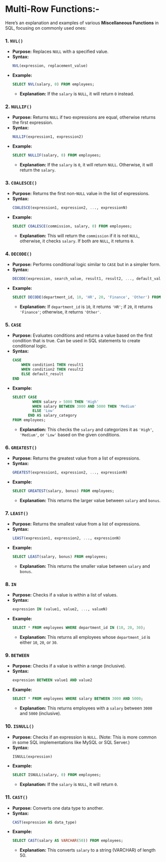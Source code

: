 

# **Multi-Row Functions:-**
Here’s an explanation and examples of various **Miscellaneous Functions** in SQL, focusing on commonly used ones:

### 1. **`NVL()`**
   - **Purpose:** Replaces `NULL` with a specified value.
   - **Syntax:**
     ```sql
     NVL(expression, replacement_value)
     ```
   - **Example:**
     ```sql
     SELECT NVL(salary, 0) FROM employees;
     ```
     - **Explanation:** If the `salary` is `NULL`, it will return `0` instead.

### 2. **`NULLIF()`**
   - **Purpose:** Returns `NULL` if two expressions are equal, otherwise returns the first expression.
   - **Syntax:**
     ```sql
     NULLIF(expression1, expression2)
     ```
   - **Example:**
     ```sql
     SELECT NULLIF(salary, 0) FROM employees;
     ```
     - **Explanation:** If the `salary` is `0`, it will return `NULL`. Otherwise, it will return the `salary`.

### 3. **`COALESCE()`**
   - **Purpose:** Returns the first non-`NULL` value in the list of expressions.
   - **Syntax:**
     ```sql
     COALESCE(expression1, expression2, ..., expressionN)
     ```
   - **Example:**
     ```sql
     SELECT COALESCE(commission, salary, 0) FROM employees;
     ```
     - **Explanation:** This will return the `commission` if it is not `NULL`, otherwise, it checks `salary`. If both are `NULL`, it returns `0`.

### 4. **`DECODE()`**
   - **Purpose:** Performs conditional logic similar to `CASE` but in a simpler form.
   - **Syntax:**
     ```sql
     DECODE(expression, search_value, result1, result2, ..., default_value)
     ```
   - **Example:**
     ```sql
     SELECT DECODE(department_id, 10, 'HR', 20, 'Finance', 'Other') FROM employees;
     ```
     - **Explanation:** If `department_id` is `10`, it returns `'HR'`; if `20`, it returns `'Finance'`; otherwise, it returns `'Other'`.

### 5. **`CASE`**
   - **Purpose:** Evaluates conditions and returns a value based on the first condition that is true. Can be used in SQL statements to create conditional logic.
   - **Syntax:**
     ```sql
     CASE
         WHEN condition1 THEN result1
         WHEN condition2 THEN result2
         ELSE default_result
     END
     ```
   - **Example:**
     ```sql
     SELECT CASE 
              WHEN salary > 5000 THEN 'High'
              WHEN salary BETWEEN 3000 AND 5000 THEN 'Medium'
              ELSE 'Low'
            END AS salary_category
     FROM employees;
     ```
     - **Explanation:** This checks the `salary` and categorizes it as `'High'`, `'Medium'`, or `'Low'` based on the given conditions.

### 6. **`GREATEST()`**
   - **Purpose:** Returns the greatest value from a list of expressions.
   - **Syntax:**
     ```sql
     GREATEST(expression1, expression2, ..., expressionN)
     ```
   - **Example:**
     ```sql
     SELECT GREATEST(salary, bonus) FROM employees;
     ```
     - **Explanation:** This returns the larger value between `salary` and `bonus`.

### 7. **`LEAST()`**
   - **Purpose:** Returns the smallest value from a list of expressions.
   - **Syntax:**
     ```sql
     LEAST(expression1, expression2, ..., expressionN)
     ```
   - **Example:**
     ```sql
     SELECT LEAST(salary, bonus) FROM employees;
     ```
     - **Explanation:** This returns the smaller value between `salary` and `bonus`.

### 8. **`IN`**
   - **Purpose:** Checks if a value is within a list of values.
   - **Syntax:**
     ```sql
     expression IN (value1, value2, ..., valueN)
     ```
   - **Example:**
     ```sql
     SELECT * FROM employees WHERE department_id IN (10, 20, 30);
     ```
     - **Explanation:** This returns all employees whose `department_id` is either `10`, `20`, or `30`.

### 9. **`BETWEEN`**
   - **Purpose:** Checks if a value is within a range (inclusive).
   - **Syntax:**
     ```sql
     expression BETWEEN value1 AND value2
     ```
   - **Example:**
     ```sql
     SELECT * FROM employees WHERE salary BETWEEN 3000 AND 5000;
     ```
     - **Explanation:** This returns employees with a `salary` between `3000` and `5000` (inclusive).

### 10. **`ISNULL()`**
   - **Purpose:** Checks if an expression is `NULL`. (Note: This is more common in some SQL implementations like MySQL or SQL Server.)
   - **Syntax:**
     ```sql
     ISNULL(expression)
     ```
   - **Example:**
     ```sql
     SELECT ISNULL(salary, 0) FROM employees;
     ```
     - **Explanation:** If the `salary` is `NULL`, it will return `0`.

### 11. **`CAST()`**
   - **Purpose:** Converts one data type to another.
   - **Syntax:**
     ```sql
     CAST(expression AS data_type)
     ```
   - **Example:**
     ```sql
     SELECT CAST(salary AS VARCHAR(50)) FROM employees;
     ```
     - **Explanation:** This converts `salary` to a string (VARCHAR) of length 50.
